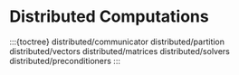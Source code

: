 # Distributed Computations

:::{toctree}
distributed/communicator
distributed/partition
distributed/vectors
distributed/matrices
distributed/solvers
distributed/preconditioners
:::
